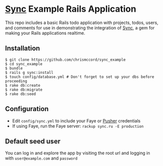 # [Sync](http://github.com/chrismccord/sync) Example Rails Application

This repo includes a basic Rails todo application with projects, todos, users, and comments for use in 
demonstrating the integration of [Sync](http://github.com/chrismccord/sync), a gem for making your Rails applications 
 realtime.
 
## Installation

    $ git clone https://github.com/chrismccord/sync_example
    $ cd sync_example
    $ bundle
    $ rails g sync:install
    $ touch config/database.yml # Don't forget to set up your dbs before proceeding
    $ rake db:create
    $ rake db:migrate
    $ rake db:seed
    
## Configuration

  - Edit `config/sync.yml` to include your Faye or [Pusher](http://pusher.com) credentials
  - If using Faye, run the Faye server: `rackup sync.ru -E production`


## Default seed user
You can log in and explore the app by visiting the root url and logging in with `user@example.com` and `password`
